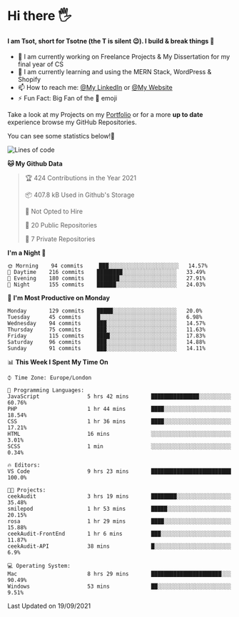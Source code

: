 # Hi there :raised_hand_with_fingers_splayed:
#### I am Tsot, short for Tsotne (the T is silent :wink:). I build & break things :space_invader:
- :telescope: I am currently working on Freelance Projects & My Dissertation for my final year of CS
- :seedling: I am currently learning and using the MERN Stack, WordPress & Shopify
- :mailbox: How to reach me: [@My LinkedIn](https://www.linkedin.com/in/tsotne-gvadzabia/) or [@My Website](https://tsotnegvadzabia.me/contact)
- :zap: Fun Fact: Big Fan of the :space_invader: emoji

Take a look at my Projects on my [Portfolio](https://tsotne.co.uk/) or for a more **up to date** experience browse my GitHub Repositories.

You can see some statistics below!:space_invader:
<!--START_SECTION:waka-->
![Lines of code](https://img.shields.io/badge/From%20Hello%20World%20I%27ve%20Written-3.5%20million%20lines%20of%20code-blue)

**🐱 My Github Data** 

> 🏆 424 Contributions in the Year 2021
 > 
> 📦 407.8 kB Used in Github's Storage 
 > 
> 🚫 Not Opted to Hire
 > 
> 📜 20 Public Repositories 
 > 
> 🔑 7 Private Repositories  
 > 
**I'm a Night 🦉** 

```text
🌞 Morning    94 commits     ███░░░░░░░░░░░░░░░░░░░░░░   14.57% 
🌆 Daytime    216 commits    ████████░░░░░░░░░░░░░░░░░   33.49% 
🌃 Evening    180 commits    ███████░░░░░░░░░░░░░░░░░░   27.91% 
🌙 Night      155 commits    ██████░░░░░░░░░░░░░░░░░░░   24.03%

```
📅 **I'm Most Productive on Monday** 

```text
Monday       129 commits    █████░░░░░░░░░░░░░░░░░░░░   20.0% 
Tuesday      45 commits     █░░░░░░░░░░░░░░░░░░░░░░░░   6.98% 
Wednesday    94 commits     ███░░░░░░░░░░░░░░░░░░░░░░   14.57% 
Thursday     75 commits     ███░░░░░░░░░░░░░░░░░░░░░░   11.63% 
Friday       115 commits    ████░░░░░░░░░░░░░░░░░░░░░   17.83% 
Saturday     96 commits     ███░░░░░░░░░░░░░░░░░░░░░░   14.88% 
Sunday       91 commits     ███░░░░░░░░░░░░░░░░░░░░░░   14.11%

```


📊 **This Week I Spent My Time On** 

```text
⌚︎ Time Zone: Europe/London

💬 Programming Languages: 
JavaScript               5 hrs 42 mins       ███████████████░░░░░░░░░░   60.76% 
PHP                      1 hr 44 mins        ████░░░░░░░░░░░░░░░░░░░░░   18.54% 
CSS                      1 hr 36 mins        ████░░░░░░░░░░░░░░░░░░░░░   17.21% 
HTML                     16 mins             ░░░░░░░░░░░░░░░░░░░░░░░░░   3.01% 
SCSS                     1 min               ░░░░░░░░░░░░░░░░░░░░░░░░░   0.34%

🔥 Editors: 
VS Code                  9 hrs 23 mins       █████████████████████████   100.0%

🐱‍💻 Projects: 
ceekAudit                3 hrs 19 mins       ████████░░░░░░░░░░░░░░░░░   35.48% 
smilepod                 1 hr 53 mins        █████░░░░░░░░░░░░░░░░░░░░   20.15% 
rosa                     1 hr 29 mins        ████░░░░░░░░░░░░░░░░░░░░░   15.88% 
ceekAudit-FrontEnd       1 hr 6 mins         ███░░░░░░░░░░░░░░░░░░░░░░   11.87% 
ceekAudit-API            38 mins             █░░░░░░░░░░░░░░░░░░░░░░░░   6.9%

💻 Operating System: 
Mac                      8 hrs 29 mins       ██████████████████████░░░   90.49% 
Windows                  53 mins             ██░░░░░░░░░░░░░░░░░░░░░░░   9.51%

```


 Last Updated on 19/09/2021
<!--END_SECTION:waka-->

